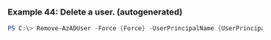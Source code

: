 
### Example 44: Delete a user. (autogenerated)
```powershell
PS C:\> Remove-AzADUser -Force {Force} -UserPrincipalName {UserPrincipalName}


